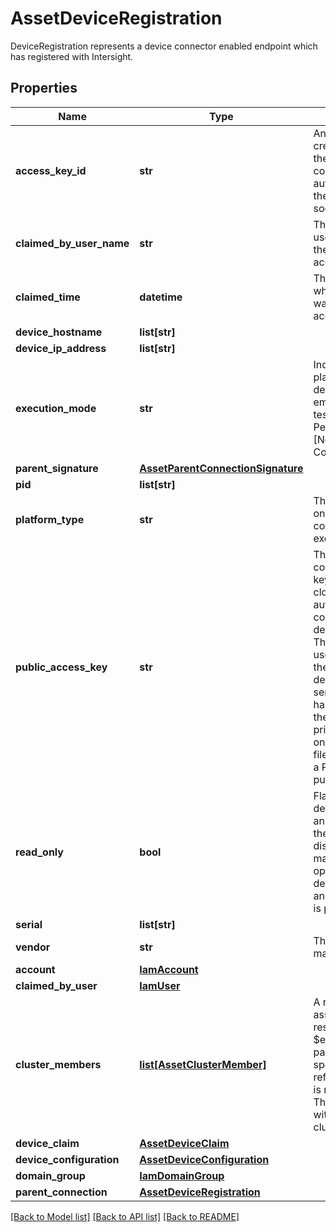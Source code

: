 # AssetDeviceRegistration

DeviceRegistration represents a device connector enabled endpoint which has registered with Intersight. 
## Properties
Name | Type | Description | Notes
------------ | ------------- | ------------- | -------------
**access_key_id** | **str** | An identifier for the credential used by the device connector to authenticate with the Intersight web socket gateway.   | [optional] 
**claimed_by_user_name** | **str** | The name of the user who claimed the device for the account.   | [optional] [readonly] 
**claimed_time** | **datetime** | The date and time at which the device was claimed to this account.   | [optional] [readonly] 
**device_hostname** | **list[str]** |  | [optional] 
**device_ip_address** | **list[str]** |  | [optional] 
**execution_mode** | **str** | Indicates if the platform is an actual device or an emulated device for testing, demos, etc. Permitted values are [Normal, Emulator, ContainerEmulator].   | [optional] [default to '']
**parent_signature** | [**AssetParentConnectionSignature**](AssetParentConnectionSignature.md) |  | [optional] 
**pid** | **list[str]** |  | [optional] 
**platform_type** | **str** | The platform type on which device connector is executing.   | [optional] [default to '']
**public_access_key** | **str** | The device connector&#39;s public key used by the cloud to authenticate a connection from the device connector. The public key is used to verify that the signature a device connector sends on connect has been signed by the connector&#39;s private key stored on the device&#39;s filesystem. Must be a PEM encoded RSA public key string.    | [optional] [readonly] 
**read_only** | **bool** | Flag reported by devices to indicate an administrator of the device has disabled management operations of the device connector and only monitoring is permitted.   | [optional] [readonly] 
**serial** | **list[str]** |  | [optional] 
**vendor** | **str** | The vendor of the managed device.    | [optional] [readonly] 
**account** | [**IamAccount**](.md) |  | [optional] 
**claimed_by_user** | [**IamUser**](.md) |  | [optional] 
**cluster_members** | [**list[AssetClusterMember]**](AssetClusterMember.md) | A reference to a assetClusterMember resource. When the $expand query parameter is specified, the referenced resource is returned inline. The set of nodes within the devices cluster.  | [optional] [readonly] 
**device_claim** | [**AssetDeviceClaim**](.md) |  | [optional] 
**device_configuration** | [**AssetDeviceConfiguration**](.md) |  | [optional] 
**domain_group** | [**IamDomainGroup**](.md) |  | [optional] 
**parent_connection** | [**AssetDeviceRegistration**](.md) |  | [optional] 

[[Back to Model list]](../README.md#documentation-for-models) [[Back to API list]](../README.md#documentation-for-api-endpoints) [[Back to README]](../README.md)


